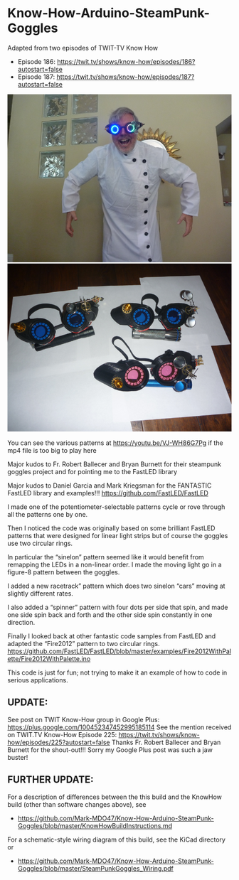 # Know-How-Arduino-SteamPunk-Goggles

Adapted from two episodes of TWIT-TV Know How
- Episode 186: https://twit.tv/shows/know-how/episodes/186?autostart=false
- Episode 187: https://twit.tv/shows/know-how/episodes/187?autostart=false

![alt text](https://github.com/Mark-MDO47/Know-How-Arduino-SteamPunk-Goggles/blob/master/images/IMG07529_madScience.png "Mad Science is improved when wearing steampunk goggles")
![alt text](https://github.com/Mark-MDO47/Know-How-Arduino-SteamPunk-Goggles/blob/master/images/IMG06760_3goggles.png "Built three steampunk goggles - two for friends")

You can see the various patterns at https://youtu.be/VJ-WH86G7Pg if the mp4 file is too big to play here

Major kudos to Fr. Robert Ballecer and Bryan Burnett for their steampunk goggles project and for pointing me to the FastLED library

Major kudos to Daniel Garcia and Mark Kriegsman for the FANTASTIC FastLED library and examples!!!
https://github.com/FastLED/FastLED

I made one of the potentiometer-selectable patterns cycle or rove through all the patterns one by one.

Then I noticed the code was originally based on some brilliant FastLED patterns that were designed for linear light strips but of course the goggles use two circular rings.

In particular the “sinelon” pattern seemed like it would benefit from remapping the LEDs in a non-linear order. I made the moving light go in a figure-8 pattern between the goggles.

I added a new racetrack” pattern which does two sinelon “cars” moving at slightly different rates.

I also added a “spinner” pattern with four dots per side that spin, and made one side spin back and forth and the other side spin constantly in one direction.

Finally I looked back at other fantastic code samples from FastLED and adapted the “Fire2012” pattern to two circular rings.
https://github.com/FastLED/FastLED/blob/master/examples/Fire2012WithPalette/Fire2012WithPalette.ino

This code is just for fun; not trying to make it an example of how to code in serious applications.

## UPDATE:
See post on TWIT Know-How group in Google Plus: https://plus.google.com/100452347452995185114
See the mention received on TWIT.TV Know-How Episode 225: https://twit.tv/shows/know-how/episodes/225?autostart=false
Thanks Fr. Robert Ballecer and Bryan Burnett for the shout-out!!! Sorry my Google Plus post was such a jaw buster!

## FURTHER UPDATE:
For a description of differences between the this build and the KnowHow build (other than software changes above), see
* https://github.com/Mark-MDO47/Know-How-Arduino-SteamPunk-Goggles/blob/master/KnowHowBuildInstructions.md

For a schematic-style wiring diagram of this build, see the KiCad directory or
* https://github.com/Mark-MDO47/Know-How-Arduino-SteamPunk-Goggles/blob/master/SteamPunkGoggles_Wiring.pdf
